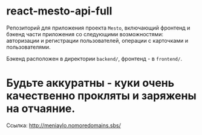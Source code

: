 # react-mesto-api-full
Репозиторий для приложения проекта `Mesto`, включающий фронтенд и бэкенд части приложения со следующими возможностями:
авторизации и регистрации пользователей,
операции с карточками и пользователями.

Бэкенд расположен в директории `backend/`, фронтенд - в `frontend/`.
# Будьте аккуратны - куки очень качественно прокляты и заряжены на отчаяние.

Ссылка: http://meniaylo.nomoredomains.sbs/
